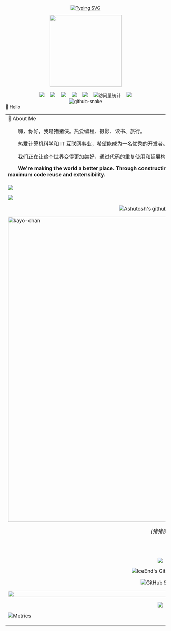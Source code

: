<!-- ########################################## 分割 ########################################## -->
<div align="center">

  <!-- dynamic typing effect 动态打字效果 -->
  
  [![Typing SVG](https://readme-typing-svg.demolab.com?font=Fira+Code&pause=1000&width=435&lines=山花如绣颊_江火似流萤;猪猪侠祝您今天愉快!&center=true&size=27)](https://git.io/typing-svg)

<!-- ########################################## 分割 ########################################## -->
  <!-- knock code pictures 敲代码的图片 -->
  <picture>
    <source media="(prefers-color-scheme: dark)" srcset="https://cdn.jsdelivr.net/gh/sun0225SUN/sun0225SUN/assets/images/coding.gif" />
    <source media="(prefers-color-scheme: light)" srcset="https://cdn.jsdelivr.net/gh/sun0225SUN/sun0225SUN/assets/images/developer.svg" height="225px" />
    <img src="https://cdn.jsdelivr.net/gh/sun0225SUN/sun0225SUN/assets/images/coding.gif" />
  </picture>

  <!-- for beauty 留个空行好看点 -->
  <div>&nbsp;</div>
<!-- ########################################## 分割 ########################################## -->
  <!-- profile logo 个人资料徽标 -->
  <div>
    <a href="###/"><img src="https://img.shields.io/badge/Twitter-推特-blue" /></a>&emsp;
    <a href="###"><img src="https://img.shields.io/badge/YouTube-油管-c32136" /></a>&emsp;
    <a href="###"><img src="https://img.shields.io/badge/Website-博客-8c36db" /></a>&emsp;
    <a href="###"><img src="https://img.shields.io/badge/WeChat-微信-07c160" /></a>&emsp;
    <a href="###"><img src="https://img.shields.io/badge/Bilibili-B站-ff69b4" /></a>&emsp;
    <!-- visitor -->
    <img src="https://komarev.com/ghpvc/?username=sun0225SUN&label=Views&color=orange&style=flat" alt="访问量统计" />&emsp;
    <!-- wakatime -->    
    <a href="https://wakatime.com/@sun0225SUN"><img src="https://wakatime.com/badge/user/42d0678c-368b-448b-9a77-5d21c5b55352.svg" /></a>

  </div>
<!-- ########################################## 分割 ########################################## -->
  <!-- Snake Code Contribution Map 贪吃蛇代码贡献图 -->
  <picture>
    <source media="(prefers-color-scheme: dark)" srcset="https://cdn.jsdelivr.net/gh/sun0225SUN/sun0225SUN/profile-snake-contrib/github-contribution-grid-snake-dark.svg" />
    <source media="(prefers-color-scheme: light)" srcset="https://cdn.jsdelivr.net/gh/sun0225SUN/sun0225SUN/profile-snake-contrib/github-contribution-grid-snake.svg" />
    <img alt="github-snake" src="https://cdn.jsdelivr.net/gh/sun0225SUN/sun0225SUN/profile-snake-contrib/github-contribution-grid-snake-dark.svg" />
  </picture>

</div>
<!-- ########################################## 分割 ########################################## -->
  🙋 Hello

<table>
  
<tr><td>
<!-- ########################################## 分割 ########################################## -->
🤺 About Me

<img align="right" width="200" src="https://cdn.jsdelivr.net/gh/sun0225SUN/sun0225SUN@master/assets/images/coffee.gif" />

<p>&emsp;&emsp;嗨，你好，我是猪猪侠。热爱编程、摄影、读书、旅行。</p>
<p>&emsp;&emsp;热爱计算机科学和 IT 互联网事业，希望能成为一名优秀的开发者。</p>
<p>&emsp;&emsp;我们正在让这个世界变得更加美好，通过代码的重复使用和延展构建完美体系。</p>
<p>&emsp;&emsp;<strong>We're making the world a better place. Through constructing elegant hierarchies for maximum code reuse and extensibility.</strong></p>

</td></tr>

<tr><td>

<!-- ########################################## 分割 ########################################## -->

<!-- profile-3d-contrib 3D 贡献图-->
<picture>
  <source media="(prefers-color-scheme: dark)" srcset="https://cdn.jsdelivr.net/gh/sun0225SUN/sun0225SUN/profile-3d-contrib/profile-night-rainbow.svg" />
  <source media="(prefers-color-scheme: light)" srcset="https://cdn.jsdelivr.net/gh/sun0225SUN/sun0225SUN/profile-3d-contrib/profile-gitblock.svg" />
  <img src="https://cdn.jsdelivr.net/gh/sun0225SUN/sun0225SUN/profile-3d-contrib/profile-night-rainbow.svg" />
</picture>

</div>

<!-- ########################################## 分割 ########################################## -->

<!-- just img 图片1 -->
<img src="https://cdn.jsdelivr.net/gh/sun0225SUN/sun0225SUN/assets/images/icon.png" /></div>

<!-- ########################################## 分割 ########################################## -->
<div align=center>
  
[![Ashutosh's github activity graph](https://github-readme-activity-graph.vercel.app/graph?username=GGB00M3&theme=github)](https://github.com/ashutosh00710/github-readme-activity-graph)

</div>

<!-- ########################################## 分割 ########################################## -->
<!-- ```
 __      __  ______  ____    ____    __  __  ____
/\ \  __/\ \/\  _  \/\  _`\ /\  _`\ /\ \/\ \/\  _`\
\ \ \/\ \ \ \ \ \L\ \ \,\L\_\ \,\L\_\ \ \ \ \ \ \L\ \
 \ \ \ \ \ \ \ \  __ \/_\__ \\/_\__ \\ \ \ \ \ \ ,__/
  \ \ \_/ \_\ \ \ \/\ \/\ \L\ \/\ \L\ \ \ \_\ \ \ \/
   \ `\___x___/\ \_\ \_\ `\____\ `\____\ \_____\ \_\
    '\/__//__/  \/_/\/_/\/_____/\/_____/\/_____/\/_/

``` -->

<img width="957" alt="kayo-chan" src="https://github.com/user-attachments/assets/f423798c-1161-4c3b-b4c0-199e6d62c024">

<p align="center"><i>(猪猪侠)</i></p>

<br /> <br />

<!-- ########################################## 分割 ########################################## -->
<div align=center>

<!-- just img 图片2 -->
<img src="https://cdn.jsdelivr.net/gh/sun0225SUN/sun0225SUN@master/assets/images/hr.gif" /></div>

</div>

<!-- ########################################## 分割 ########################################## -->
<div align=center>
  
 ![IceEnd's GitHub stats](https://github-immortality.vercel.app/api?username=GGB00M3)

</div>
<!-- ########################################## 分割 ########################################## -->
<div align=center>
  
 ![GitHub Streak](https://streak-stats.demolab.com/?user=GGB00M3)

</div>

<!-- ########################################## 分割 ########################################## -->
<img width="200%" src="https://cdn.jsdelivr.net/gh/sun0225SUN/sun0225SUN/assets/images/hr.gif" />

<div align="center">

<!-- ########################################## 分割 ########################################## -->
<!-- just img 图片3 -->
<img src="https://cdn.jsdelivr.net/gh/sun0225SUN/sun0225SUN@master/assets/images/rocket.png" /></div>
<!-- ########################################## 分割 ########################################## -->


![Metrics](/github-metrics.svg)

